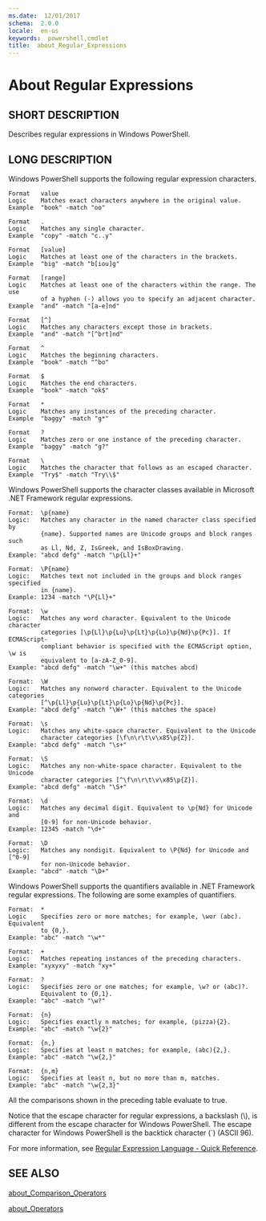 ```yaml
---
ms.date:  12/01/2017
schema:  2.0.0
locale:  en-us
keywords:  powershell,cmdlet
title:  about_Regular_Expressions
---
```


# About Regular Expressions

## SHORT DESCRIPTION

Describes regular expressions in Windows PowerShell.

## LONG DESCRIPTION

Windows PowerShell supports the following regular expression characters.

```
Format   value
Logic    Matches exact characters anywhere in the original value.
Example  "book" -match "oo"

Format   .
Logic    Matches any single character.
Example  "copy" -match "c..y"

Format   [value]
Logic    Matches at least one of the characters in the brackets.
Example  "big" -match "b[iou]g"

Format   [range]
Logic    Matches at least one of the characters within the range. The use
         of a hyphen (-) allows you to specify an adjacent character.
Example  "and" -match "[a-e]nd"

Format   [^]
Logic    Matches any characters except those in brackets.
Example  "and" -match "[^brt]nd"

Format   ^
Logic    Matches the beginning characters.
Example  "book" -match "^bo"

Format   $
Logic    Matches the end characters.
Example  "book" -match "ok$"

Format   *
Logic    Matches any instances of the preceding character.
Example  "baggy" -match "g*"

Format   ?
Logic    Matches zero or one instance of the preceding character.
Example  "baggy" -match "g?"

Format   \
Logic    Matches the character that follows as an escaped character.
Example  "Try$" -match "Try\\$"
```

Windows PowerShell supports the character classes available in Microsoft .NET
Framework regular expressions.

```
Format:  \p{name}
Logic:   Matches any character in the named character class specified by
         {name}. Supported names are Unicode groups and block ranges such
         as Ll, Nd, Z, IsGreek, and IsBoxDrawing.
Example: "abcd defg" -match "\p{Ll}+"

Format:  \P{name}
Logic:   Matches text not included in the groups and block ranges specified
         in {name}.
Example: 1234 -match "\P{Ll}+"

Format:  \w
Logic:   Matches any word character. Equivalent to the Unicode character
         categories [\p{Ll}\p{Lu}\p{Lt}\p{Lo}\p{Nd}\p{Pc}]. If ECMAScript-
         compliant behavior is specified with the ECMAScript option, \w is
         equivalent to [a-zA-Z_0-9].
Example: "abcd defg" -match "\w+" (this matches abcd)

Format:  \W
Logic:   Matches any nonword character. Equivalent to the Unicode categories
         [^\p{Ll}\p{Lu}\p{Lt}\p{Lo}\p{Nd}\p{Pc}].
Example: "abcd defg" -match "\W+" (this matches the space)

Format:  \s
Logic:   Matches any white-space character. Equivalent to the Unicode
         character categories [\f\n\r\t\v\x85\p{Z}].
Example: "abcd defg" -match "\s+"

Format:  \S
Logic:   Matches any non-white-space character. Equivalent to the Unicode
         character categories [^\f\n\r\t\v\x85\p{Z}].
Example: "abcd defg" -match "\S+"

Format:  \d
Logic:   Matches any decimal digit. Equivalent to \p{Nd} for Unicode and
         [0-9] for non-Unicode behavior.
Example: 12345 -match "\d+"

Format:  \D
Logic:   Matches any nondigit. Equivalent to \P{Nd} for Unicode and [^0-9]
         for non-Unicode behavior.
Example: "abcd" -match "\D+"
```
Windows PowerShell supports the quantifiers available in .NET Framework
regular expressions. The following are some examples of quantifiers.

```
Format:  *
Logic    Specifies zero or more matches; for example, \wor (abc). Equivalent
         to {0,}.
Example: "abc" -match "\w*"

Format:  +
Logic:   Matches repeating instances of the preceding characters.
Example: "xyxyxy" -match "xy+"

Format:  ?
Logic:   Specifies zero or one matches; for example, \w? or (abc)?.
         Equivalent to {0,1}.
Example: "abc" -match "\w?"

Format:  {n}
Logic:   Specifies exactly n matches; for example, (pizza){2}.
Example: "abc" -match "\w{2}"

Format:  {n,}
Logic:   Specifies at least n matches; for example, (abc){2,}.
Example: "abc" -match "\w{2,}"

Format:  {n,m}
Logic:   Specifies at least n, but no more than m, matches.
Example: "abc" -match "\w{2,3}"
```

All the comparisons shown in the preceding table evaluate to true.

Notice that the escape character for regular expressions, a backslash (\\), is
different from the escape character for Windows PowerShell. The escape
character for Windows PowerShell is the backtick character (`) (ASCII 96).

For more information, see [Regular Expression Language - Quick Reference](https://go.microsoft.com/fwlink/?LinkId=133231).

## SEE ALSO

[about_Comparison_Operators](about_Comparison_Operators.md)

[about_Operators](about_Operators.md)